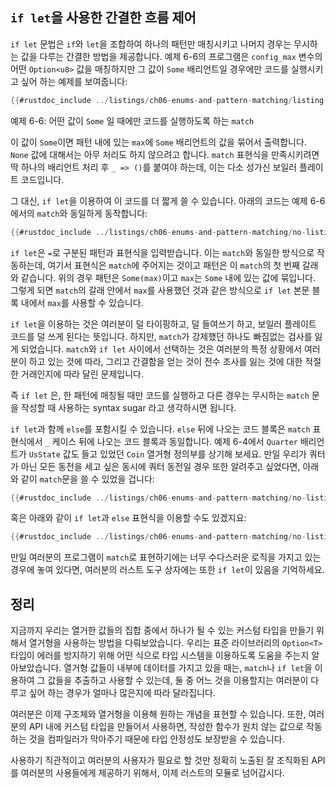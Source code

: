 ## `if let`을 사용한 간결한 흐름 제어

`if let` 문법은 `if`와 `let`을 조합하여 하나의 패턴만 매칭시키고
나머지 경우는 무시하는 값을 다루는 간결한 방법을 제공합니다.
예제 6-6의 프로그램은 `config_max` 변수의 어떤 `Option<u8>`
값을 매칭하지만 그 값이 `Some` 배리언트일 경우에만 코드를 실행시키고
싶어 하는 예제를 보여줍니다:

```rust
{{#rustdoc_include ../listings/ch06-enums-and-pattern-matching/listing-06-06/src/main.rs:here}}
```

<span class="caption">예제 6-6: 어떤 값이 `Some` 일 때에만 코드를 실행하도록
하는 `match`</span>

이 값이 `Some`이면 패턴 내에 있는 `max`에 `Some` 배리언트의 값을
묶어서 출력합니다. `None` 값에 대해서는 아무 처리도 하지 않으려고
합니다. `match` 표현식을 만족시키려면 딱 하나의 배리언트 처리 후
`_ => ()`를 붙여야 하는데, 이는 다소 성가신 보일러 플레이트
코드입니다.

그 대신, `if let`을 이용하여 이 코드를 더 짧게 쓸 수 있습니다. 아래의 코드는
예제 6-6에서의 `match`와 동일하게 동작합니다:

```rust
{{#rustdoc_include ../listings/ch06-enums-and-pattern-matching/no-listing-12-if-let/src/main.rs:here}}
```

`if let`은 `=`로 구분된 패턴과 표현식을 입력받습니다. 이는
`match`와 동일한 방식으로 작동하는데, 여기서 표현식은 `match`에
주어지는 것이고 패턴은 이 `match`의 첫 번째 갈래와 같습니다.
위의 경우 패턴은 `Some(max)`이고 `max`는 `Some` 내에 있는
값에 묶입니다. 그렇게 되면 `match`의 갈래 안에서 `max`를
사용했던 것과 같은 방식으로 `if let` 본문 블록 내에서 `max`를
사용할 수 있습니다.

`if let`을 이용하는 것은 여러분이 덜 타이핑하고, 덜 들여쓰기 하고, 보일러
플레이트 코드를 덜 쓰게 된다는 뜻입니다. 하지만, `match`가 강제했던 하나도
빠짐없는 검사를 잃게 되었습니다. `match`와 `if let` 사이에서 선택하는 것은
여러분의 특정 상황에서 여러분이 하고 있는 것에 따라, 그리고 간결함을 얻는
것이 전수 조사를 잃는 것에 대한 적절한 거래인지에 따라 달린 문제입니다.

즉 `if let` 은, 한 패턴에 매칭될 때만 코드를 실행하고 다른 경우는 무시하는
`match` 문을 작성할 때 사용하는 syntax sugar 라고 생각하시면 됩니다.

`if let`과 함께 `else`를 포함시킬 수 있습니다. `else` 뒤에 나오는
코드 블록은 `match` 표현식에서 `_` 케이스 뒤에 나오는 코드 블록과
동일합니다. 예제 6-4에서 `Quarter` 배리언트가 `UsState` 값도 들고
있었던 `Coin` 열거형 정의부를 상기해 보세요.
만일 우리가 쿼터가 아닌 모든 동전을 세고 싶은 동시에 쿼터 동전일
경우 또한 알려주고 싶었다면, 아래와 같이 `match`문을 쓸 수 있었을
겁니다:

```rust
{{#rustdoc_include ../listings/ch06-enums-and-pattern-matching/no-listing-13-count-and-announce-match/src/main.rs:here}}
```

혹은 아래와 같이 `if let`과 `else` 표현식을 이용할 수도 있겠지요:

```rust
{{#rustdoc_include ../listings/ch06-enums-and-pattern-matching/no-listing-14-count-and-announce-if-let-else/src/main.rs:here}}
```

만일 여러분의 프로그램이 `match`로 표현하기에는 너무 수다스러운 로직을 가지고 있는 경우에 놓여 있다면,
여러분의 러스트 도구 상자에는 또한 `if let`이 있음을 기억하세요.

## 정리

지금까지 우리는 열거한 값들의 집합 중에서 하나가 될 수 있는 커스텀 타입을 만들기 위해서 열거형을
사용하는 방법을 다뤄보았습니다. 우리는 표준 라이브러리의 `Option<T>` 타입이 에러를 방지하기 위해
어떤 식으로 타입 시스템을 이용하도록 도움을 주는지 알아보았습니다. 열거형 값들이 내부에 데이터를
가지고 있을 때는, `match`나 `if let`을 이용하여 그 값들을 추출하고 사용할 수 있는데,
둘 중 어느 것을 이용할지는 여러분이 다루고 싶어 하는 경우가 얼마나 많은지에 따라 달라집니다.

여러분은 이제 구조체와 열거형을 이용해 원하는 개념을 표현할 수 있습니다.
또한, 여러분의 API 내에 커스텀 타입을 만들어서 사용하면, 작성한 함수가
원치 않는 값으로 작동하는 것을 컴파일러가 막아주기 때문에 타입 안정성도
보장받을 수 있습니다.

사용하기 직관적이고 여러분의 사용자가 필요로 할 것만 정확히 노출된 잘
조직화된 API를 여러분의 사용들에게 제공하기 위해서, 이제 러스트의 모듈로
넘어갑시다.

